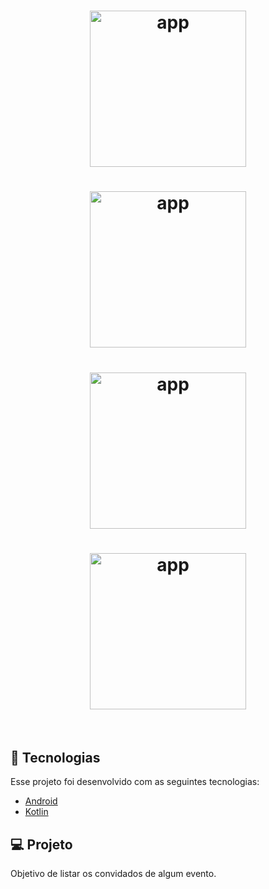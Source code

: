 <h1 align="center">
    <img alt="app" src="app/src/main/res/drawable/load.jpeg" width="250"/>
</h1>

<h1 align="center">
    <img alt="app" src="app/src/main/res/drawable/new.jpeg" width="250"/>
</h1>

<h1 align="center">
    <img alt="app" src="app/src/main/res/drawable/menu.jpeg" width="250"/>
</h1>

<h1 align="center">
    <img alt="app" src="app/src/main/res/drawable/delete.jpeg" width="250"/>
</h1>

<br>

## 🧪 Tecnologias

Esse projeto foi desenvolvido com as seguintes tecnologias:

- [Android](https://reactjs.org)
- [Kotlin](https://reactjs.org)

## 💻 Projeto

Objetivo de listar os convidados de algum evento.

